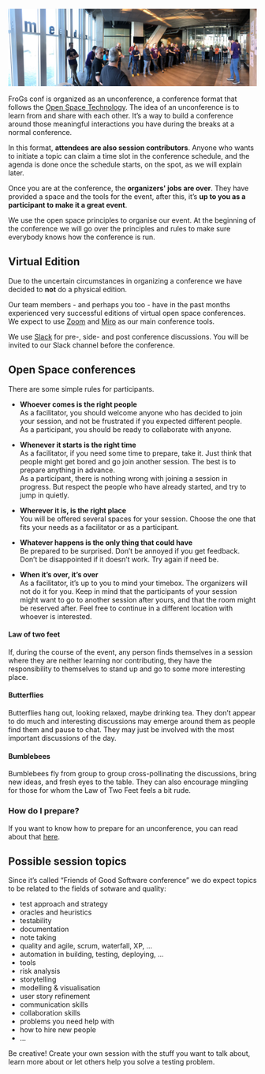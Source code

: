 <!--
.. title: Event format
.. slug: event-format
.. date: 2021-05-14 13:14:47 UTC
.. tags: 
.. category: 
.. link: 
.. description: 
.. type: text
-->

![open space marketplace](/assets/images/event-format.jpeg)

FroGs conf is organized as an unconference, a conference format that follows the [Open Space Technology](http://en.wikipedia.org/wiki/Open_Space_Technology#Guiding_principles_and_one_law). The idea of an unconference is to learn from and share with each other. It’s a way to build a conference around those meaningful interactions you have during the breaks at a normal conference.

In this format, __attendees are also session contributors__. Anyone who wants to initiate a topic can claim a time slot in the conference schedule, and the agenda is done once the schedule starts, on the spot, as we will explain later.

Once you are at the conference, the __organizers' jobs are over__. They have provided a space and the tools for the event, after this, it’s __up to you as a participant to make it a great event__.

We use the open space principles to organise our event. At the beginning of the conference we will go over the principles and rules to make sure everybody knows how the conference is run.


## Virtual Edition

Due to the uncertain circumstances in organizing a conference we have decided to __not__ do a physical edition. 

 Our team members - and perhaps you too - have in the past months experienced very successful editions of virtual open space conferences. We expect to use [Zoom](https://zoom.us/) and [Miro](https://miro.com/) as our main conference tools.

We use [Slack](http://slack.com/) for pre-, side- and post conference discussions. You will be invited to our Slack channel before the conference.


## Open Space conferences

There are some simple rules for participants.

- __Whoever comes is the right people__  
	As a facilitator, you should welcome anyone who has decided to join your session, and not be frustrated if you expected different people.  
	As a participant, you should be ready to collaborate with anyone.

- __Whenever it starts is the right time__  
	As a facilitator, if you need some time to prepare, take it. Just think that people might get bored and go join another session. The best is to prepare anything in advance.  
	As a participant, there is nothing wrong with joining a session in progress. But respect the people who have already started, and try to jump in quietly.

- __Wherever it is, is the right place__  
	You will be offered several spaces for your session. Choose the one that fits your needs as a facilitator or as a participant.

- __Whatever happens is the only thing that could have__  
	Be prepared to be surprised. Don’t be annoyed if you get feedback. Don’t be disappointed if it doesn’t work. Try again if need be.

- __When it’s over, it’s over__  
	As a facilitator, it’s up to you to mind your timebox. The organizers will not do it for you. Keep in mind that the participants of your session might want to go to another session after yours, and that the room might be reserved after. Feel free to continue in a different location with whoever is interested.

#### Law of two feet
If, during the course of the event, any person finds themselves in a session where they are neither learning nor contributing, they have the responsibility to themselves to stand up and go to some more interesting place.

#### Butterflies
Butterflies hang out, looking relaxed, maybe drinking tea. They don’t appear to do much and interesting discussions may emerge around them as people find them and pause to chat. They may just be involved with the most important discussions of the day.

#### Bumblebees
Bumblebees fly from group to group cross-pollinating the discussions, bring new ideas, and fresh eyes to the table. They can also encourage mingling for those for whom the Law of Two Feet feels a bit rude.


### How do I prepare?

If you want to know how to prepare for an unconference, you can read about that [here](https://unconference.net/unconferencing-how-to-prepare-to-attend-an-unconference/).


## Possible session topics

Since it’s called “Friends of Good Software conference” we do expect topics to be related to the fields of sotware and quality:

- test approach and strategy
- oracles and heuristics
- testability
- documentation
- note taking
- quality and agile, scrum, waterfall, XP, ...
- automation in building, testing, deploying, ...
- tools
- risk analysis
- storytelling
- modelling & visualisation
- user story refinement
- communication skills
- collaboration skills
- problems you need help with
- how to hire new people
- ...

Be creative! Create your own session with the stuff you want to talk about, learn more about or let others help you solve a testing problem.
